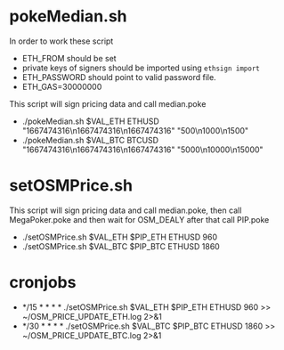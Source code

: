 # pokeMedian.sh

In order to work these script
- ETH_FROM should be set
- private keys of signers should be imported using `ethsign import`
- ETH_PASSWORD should point to valid password file. 
- ETH_GAS=30000000


This script will sign pricing data and call median.poke
- ./pokeMedian.sh $VAL_ETH ETHUSD "1667474316\n1667474316\n1667474316" "500\n1000\n1500"
- ./pokeMedian.sh $VAL_BTC BTCUSD "1667474316\n1667474316\n1667474316" "5000\n10000\n15000"


# setOSMPrice.sh

This script will sign pricing data and call median.poke, then call MegaPoker.poke and then wait for OSM_DEALY after that call PIP.poke
- ./setOSMPrice.sh $VAL_ETH $PIP_ETH ETHUSD 960
- ./setOSMPrice.sh $VAL_BTC $PIP_BTC ETHUSD 1860


# cronjobs

- */15 * * * * ./setOSMPrice.sh $VAL_ETH $PIP_ETH ETHUSD 960 >> ~/OSM_PRICE_UPDATE_ETH.log 2>&1
- */30 * * * * ./setOSMPrice.sh $VAL_BTC $PIP_BTC ETHUSD 1860 >> ~/OSM_PRICE_UPDATE_BTC.log 2>&1